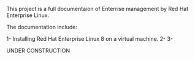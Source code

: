 This project is a full documentaion of Enterrise management by Red Hat Enterprise Linux.

The documentation include:

1- Installing Red Hat Enterprise Linux 8 on a virtual machine. 
2- 
3- 


















UNDER CONSTRUCTION 
